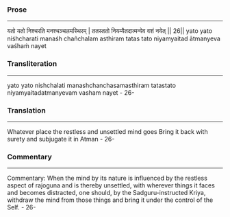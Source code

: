 ### Prose 
 --- 
यतो यतो निश्चरति मनश्चञ्चलमस्थिरम् |
ततस्ततो नियम्यैतदात्मन्येव वशं नयेत् || 26||
yato yato niśhcharati manaśh chañchalam asthiram
tatas tato niyamyaitad ātmanyeva vaśhaṁ nayet

### Transliteration 
 --- 
yato yato nishchalati manashchanchasamasthiram tatastato niyamyaitadatmanyevam vasham nayet - 26-

### Translation 
 --- 
Whatever place the restless and unsettled mind goes Bring it back with surety and subjugate it in Atman - 26-

### Commentary 
 --- 
Commentary: When the mind by its nature is influenced by the restless aspect of rajoguna and is thereby unsettled, with wherever things it faces and becomes distracted, one should, by the Sadguru-instructed Kriya, withdraw the mind from those things and bring it under the control of the Self. - 26-